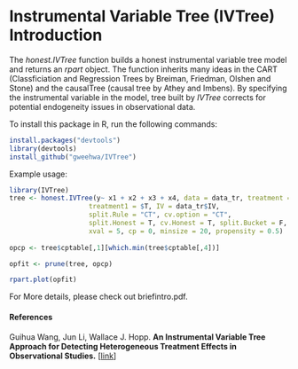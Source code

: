 # Instrumental Variable Tree (IVTree) Introduction

<!-- The _causalTree_ function builds a regression model and returns an _rpart_ object, which is the object derived from _rpart_ package, implementing many ideas in the CART (Classification and Regression Trees), written by Breiman, Friedman, Olshen and Stone. Like _rpart_, _causalTree_ builds a binary regression tree model in two stages, but focuses on estimating heterogeneous causal effect. -->

The _honest.IVTree_ function builds a honest instrumental variable tree model and returns an _rpart_ object. The function inherits many ideas in the CART (Classficiation and Regression Trees by Breiman, Friedman, Olshen and Stone) and the causalTree (causal tree by Athey and Imbens). By specifying the instrumental variable in the model, tree built by _IVTree_ corrects for potential endogeneity issues in observational data.


To install this package in R, run the following commands:

```R
install.packages("devtools")
library(devtools)
install_github("gweehwa/IVTree")
```

Example usage:

```R
library(IVTree)
tree <- honest.IVTree(y~ x1 + x2 + x3 + x4, data = data_tr, treatment = data_tr$T1,
					treatment1 = $T, IV = data_tr$IV,
                	split.Rule = "CT", cv.option = "CT", 
                	split.Honest = T, cv.Honest = T, split.Bucket = F, 
                	xval = 5, cp = 0, minsize = 20, propensity = 0.5)
                  
opcp <- tree$cptable[,1][which.min(tree$cptable[,4])]

opfit <- prune(tree, opcp)

rpart.plot(opfit)

```

For More details, please check out briefintro.pdf.

#### References
Guihua Wang, Jun Li, Wallace J. Hopp. <b>An Instrumental Variable Tree Approach for Detecting Heterogeneous Treatment Effects in Observational Studies.</b> [<a href="https://poseidon01.ssrn.com/delivery.php?ID=723089121105084082064005067083015023018031035064008038064102018004098091117000067094037026034111123061001010127099119014085106105082056047035121068113017124123069066040043085098007072027126103092105068089003088095011102077025105123083026069068065102004&EXT=pdf">link</a>]
